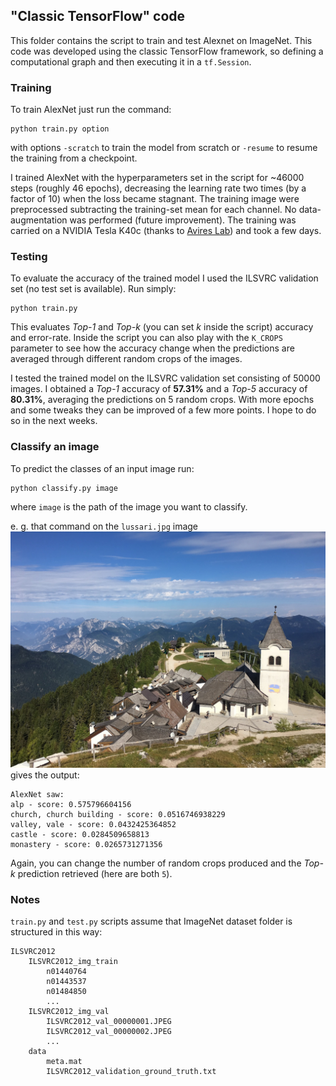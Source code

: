 ## "Classic TensorFlow" code

This folder contains the script to train and test Alexnet on ImageNet. This code was developed using the classic TensorFlow framework, so defining a computational graph and then executing it in a ```tf.Session```.

### Training
To train AlexNet just run the command:
```shell
python train.py option
``` 
with options ```-scratch``` to train the model from scratch or ```-resume``` to resume the training from a checkpoint.

I trained AlexNet with the hyperparameters set in the script for ~46000 steps (roughly 46 epochs), decreasing the learning rate two times (by a factor of 10) when the loss became stagnant. The training image were preprocessed subtracting the training-set mean for each channel. No data-augmentation was performed (future improvement). The training was carried on a NVIDIA Tesla K40c (thanks to [Avires Lab](https://https://avires.dimi.uniud.it)) and took a few days.



### Testing
To evaluate the accuracy of the trained model I used the ILSVRC validation set (no test set is available). Run simply:
```shell
python train.py
```
This evaluates *Top-1* and *Top-k* (you can set *k* inside the script) accuracy and error-rate.
Inside the script you can also play with the ```K_CROPS``` parameter to see how the accuracy change when the predictions are averaged through different random crops of the images.

I tested the trained model on the ILSVRC validation set consisting of 50000 images. I obtained a *Top-1* accuracy of **57.31%** and a *Top-5* accuracy of **80.31%**, averaging the predictions on 5 random crops. With more epochs and some tweaks they can be improved of a few more points. I hope to do so in the next weeks.



### Classify an image
To predict the classes of an input image run:
```shell
python classify.py image
```
where ```image``` is the path of the image you want to classify.

e. g. that command on the ```lussari.jpg``` image 
![alt text](lussari.jpg)
gives the output:
```shell
AlexNet saw:
alp - score: 0.575796604156
church, church building - score: 0.0516746938229
valley, vale - score: 0.0432425364852
castle - score: 0.0284509658813
monastery - score: 0.0265731271356
```
Again, you can change the number of random crops produced and the *Top-k* prediction retrieved (here are both `5`).



### Notes
```train.py``` and ```test.py``` scripts assume that ImageNet dataset folder is structured in this way:
```
ILSVRC2012
    ILSVRC2012_img_train
        n01440764
        n01443537
        n01484850
        ...
    ILSVRC2012_img_val
        ILSVRC2012_val_00000001.JPEG
        ILSVRC2012_val_00000002.JPEG
        ...
    data
        meta.mat
        ILSVRC2012_validation_ground_truth.txt
```
